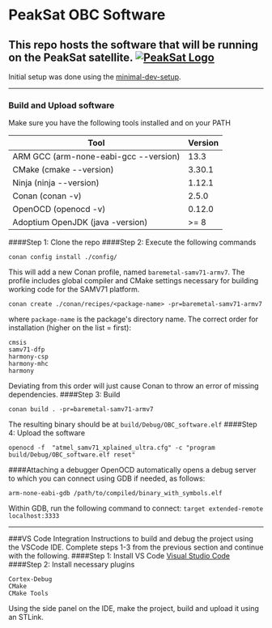 # PeakSat OBC Software

This repo hosts the software that will be running on the PeakSat satellite.
[![PeakSat Logo](Address "PeakSat Logo")]([http://link.com](https://github.com/PeakSat/OBC_Software/blob/main/readme_logo/peaksat_patch_full_2x.png) "PeakSat Logo")
------------
Initial setup was done using the [minimal-dev-setup](https://github.com/PeakSat/minimal-dev-setup/tree/master "minimal-dev-setup").


------------

### Build and Upload software
Make sure you have the following tools installed and on your PATH

| **Tool**                              | **Version** |
|---------------------------------------|-------------|
| ARM GCC (arm-none-eabi-gcc --version) | 13.3        |
| CMake   (cmake --version)             | 3.30.1      |
| Ninja   (ninja --version)             | 1.12.1      |
| Conan   (conan -v)                    | 2.5.0       |
| OpenOCD (openocd -v)                  | 0.12.0      |
| Adoptium OpenJDK (java -version)      | >= 8        |

####Step 1: Clone the repo
####Step 2: Execute the following commands
```shell
conan config install ./config/
```
This will add a new Conan profile, named `baremetal-samv71-armv7`. The profile
includes global compiler and CMake settings necessary for building working code
for the SAMV71 platform.
```shell
conan create ./conan/recipes/<package-name> -pr=baremetal-samv71-armv7
```
where `package-name` is the package's directory name. The correct order for
installation (higher on the list = first):
```
cmsis
samv71-dfp
harmony-csp
harmony-mhc
harmony
```
Deviating from this order will just cause Conan to throw an error of missing
dependencies.
####Step 3: Build
```shell
conan build . -pr=baremetal-samv71-armv7
```
The resulting binary should be at `build/Debug/OBC_software.elf`
####Step 4: Upload the software
```shell
openocd -f  "atmel_samv71_xplained_ultra.cfg" -c "program build/Debug/OBC_software.elf reset"
```
####Attaching a debugger
OpenOCD automatically opens a debug server to which you can connect using
GDB if needed, as follows:
```shell
arm-none-eabi-gdb /path/to/compiled/binary_with_symbols.elf
```
Within GDB, run the following command to connect:
`target extended-remote localhost:3333`

------------
###VS Code Integration
Instructions to build and debug the project using the VSCode IDE. Complete steps 1-3 from the previous section and continue with the following.
####Step 1: Install VS Code 
[Visual Studio Code](https://code.visualstudio.com/ "Visual Studio Code")
####Step 2: Install necessary plugins
```
Cortex-Debug
CMake
CMake Tools
```
Using the side panel on the IDE, make the project, build and upload it using an STLink.
